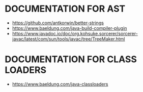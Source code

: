 
# DOCUMENTATION FOR AST
* https://github.com/antkorwin/better-strings
* https://www.baeldung.com/java-build-compiler-plugin
* https://www.javadoc.io/doc/org.kohsuke.sorcerer/sorcerer-javac/latest/com/sun/tools/javac/tree/TreeMaker.html

# DOCUMENTATION FOR CLASS LOADERS
* https://www.baeldung.com/java-classloaders